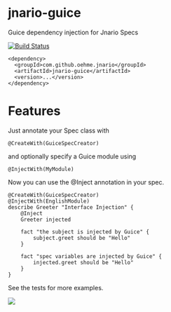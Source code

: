 jnario-guice
============

Guice dependency injection for Jnario Specs

[![Build Status](https://oehme.ci.cloudbees.com/job/jnario-guice/badge/icon)](https://oehme.ci.cloudbees.com/job/jnario-guice/)

    <dependency>
      <groupId>com.github.oehme.jnario</groupId>
      <artifactId>jnario-guice</artifactId>
      <version>...</version>
    </dependency>
    
Features
========

Just annotate your Spec class with 

	@CreateWith(GuiceSpecCreator) 

and optionally specify a Guice module using

	@InjectWith(MyModule)

Now you can use the @Inject annotation in your spec.

	@CreateWith(GuiceSpecCreator)
	@InjectWith(EnglishModule)
	describe Greeter "Interface Injection" {
		@Inject
		Greeter injected
	
		fact "the subject is injected by Guice" {
			subject.greet should be "Hello"
		}
	
		fact "spec variables are injected by Guice" {
			injected.greet should be "Hello"
		}
	}
	
See the tests for more examples.

![](http://www.cloudbees.com/sites/default/files/Button-Built-on-CB-1.png)
